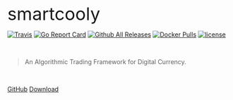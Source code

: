 <div style="font-size:2.5rem;">smartcooly</div>

[![Travis](https://img.shields.io/travis/miaolz123/smartcooly.svg)](https://travis-ci.org/miaolz123/smartcooly) [![Go Report Card](https://goreportcard.com/badge/github.com/marstau/smartcooly)](https://goreportcard.com/report/github.com/marstau/smartcooly) [![Github All Releases](https://img.shields.io/github/downloads/miaolz123/smartcooly/total.svg)](https://github.com/marstau/smartcooly/releases) [![Docker Pulls](https://img.shields.io/docker/pulls/miaolz123/smartcooly.svg)](https://hub.docker.com/r/miaolz123/smartcooly/) [![license](https://img.shields.io/github/license/miaolz123/smartcooly.svg)](https://github.com/marstau/smartcooly/blob/master/LICENSE)

<br>

> An Algorithmic Trading Framework for Digital Currency.

<br>

[GitHub](https://github.com/marstau/smartcooly)
[Download](https://github.com/marstau/smartcooly/releases)
